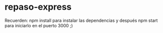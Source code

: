 # repaso-express

Recuerden: npm install para instalar las dependencias y después npm start para iniciarlo en el puerto 3000 ;)
